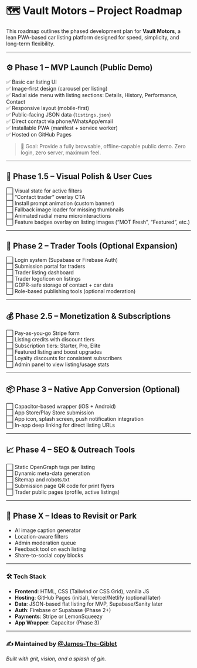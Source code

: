 # 🗺️ Vault Motors – Project Roadmap

This roadmap outlines the phased development plan for **Vault Motors**, a lean PWA-based car listing platform designed for speed, simplicity, and long-term flexibility.

---

## ⚙️ Phase 1 – MVP Launch (Public Demo)

✅ Basic car listing UI  
✅ Image-first design (carousel per listing)  
✅ Radial side menu with listing sections: Details, History, Performance, Contact  
✅ Responsive layout (mobile-first)  
✅ Public-facing JSON data (`listings.json`)  
✅ Direct contact via phone/WhatsApp/email  
✅ Installable PWA (manifest + service worker)  
✅ Hosted on GitHub Pages

> 🎯 Goal: Provide a fully browsable, offline-capable public demo. Zero login, zero server, maximum feel.

---

## 🔁 Phase 1.5 – Visual Polish & User Cues

⬜ Visual state for active filters  
⬜ “Contact trader” overlay CTA  
⬜ Install prompt animation (custom banner)  
⬜ Fallback image loader for missing thumbnails  
⬜ Animated radial menu microinteractions  
⬜ Feature badges overlay on listing images (“MOT Fresh”, “Featured”, etc.)

---

## 🔐 Phase 2 – Trader Tools (Optional Expansion)

⬜ Login system (Supabase or Firebase Auth)  
⬜ Submission portal for traders  
⬜ Trader listing dashboard  
⬜ Trader logo/icon on listings  
⬜ GDPR-safe storage of contact + car data  
⬜ Role-based publishing tools (optional moderation)

---

## 💰 Phase 2.5 – Monetization & Subscriptions

⬜ Pay-as-you-go Stripe form  
⬜ Listing credits with discount tiers  
⬜ Subscription tiers: Starter, Pro, Elite  
⬜ Featured listing and boost upgrades  
⬜ Loyalty discounts for consistent subscribers  
⬜ Admin panel to view listing/usage stats

---

## 📦 Phase 3 – Native App Conversion (Optional)

⬜ Capacitor-based wrapper (iOS + Android)  
⬜ App Store/Play Store submission  
⬜ App icon, splash screen, push notification integration  
⬜ In-app deep linking for direct listing URLs

---

## 📈 Phase 4 – SEO & Outreach Tools

⬜ Static OpenGraph tags per listing  
⬜ Dynamic meta-data generation  
⬜ Sitemap and robots.txt  
⬜ Submission page QR code for print flyers  
⬜ Trader public pages (profile, active listings)

---

## 🔄 Phase X – Ideas to Revisit or Park

- AI image caption generator  
- Location-aware filters  
- Admin moderation queue  
- Feedback tool on each listing  
- Share-to-social copy blocks

---

### 🛠️ Tech Stack

- **Frontend**: HTML, CSS (Tailwind or CSS Grid), vanilla JS  
- **Hosting**: GitHub Pages (initial), Vercel/Netlify (optional later)  
- **Data**: JSON-based flat listing for MVP, Supabase/Sanity later  
- **Auth**: Firebase or Supabase (Phase 2+)  
- **Payments**: Stripe or LemonSqueezy  
- **App Wrapper**: Capacitor (Phase 3)

---

### ✍️ Maintained by [@James-The-Giblet](https://github.com/james-the-giblet)  
*Built with grit, vision, and a splash of gin.*
